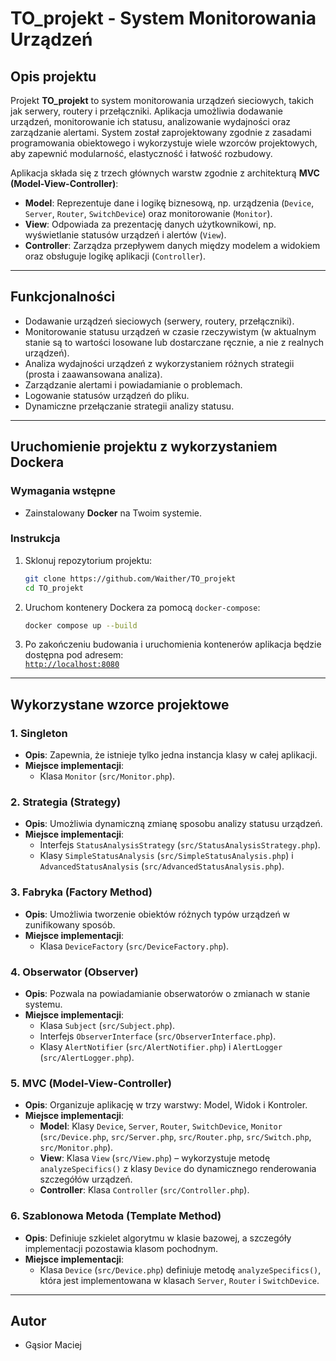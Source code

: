 # TO_projekt - System Monitorowania Urządzeń

## Opis projektu
Projekt **TO_projekt** to system monitorowania urządzeń sieciowych, takich jak serwery, routery i przełączniki. Aplikacja umożliwia dodawanie urządzeń, monitorowanie ich statusu, analizowanie wydajności oraz zarządzanie alertami. System został zaprojektowany zgodnie z zasadami programowania obiektowego i wykorzystuje wiele wzorców projektowych, aby zapewnić modularność, elastyczność i łatwość rozbudowy.

Aplikacja składa się z trzech głównych warstw zgodnie z architekturą **MVC (Model-View-Controller)**:
- **Model**: Reprezentuje dane i logikę biznesową, np. urządzenia (`Device`, `Server`, `Router`, `SwitchDevice`) oraz monitorowanie (`Monitor`).
- **View**: Odpowiada za prezentację danych użytkownikowi, np. wyświetlanie statusów urządzeń i alertów (`View`).
- **Controller**: Zarządza przepływem danych między modelem a widokiem oraz obsługuje logikę aplikacji (`Controller`).

---

## Funkcjonalności
- Dodawanie urządzeń sieciowych (serwery, routery, przełączniki).
- Monitorowanie statusu urządzeń w czasie rzeczywistym (w aktualnym stanie są to wartości losowane lub dostarczane ręcznie, a nie z realnych urządzeń).
- Analiza wydajności urządzeń z wykorzystaniem różnych strategii (prosta i zaawansowana analiza).
- Zarządzanie alertami i powiadamianie o problemach.
- Logowanie statusów urządzeń do pliku.
- Dynamiczne przełączanie strategii analizy statusu.

---

## Uruchomienie projektu z wykorzystaniem Dockera

### Wymagania wstępne
- Zainstalowany **Docker** na Twoim systemie.

### Instrukcja
1. Sklonuj repozytorium projektu:
    ```bash
    git clone https://github.com/Waither/TO_projekt
    cd TO_projekt
    ```

2. Uruchom kontenery Dockera za pomocą `docker-compose`:
    ```bash
    docker compose up --build
    ```

3. Po zakończeniu budowania i uruchomienia kontenerów aplikacja będzie dostępna pod adresem:  
   [`http://localhost:8080`](http://localhost:8080)

---

## Wykorzystane wzorce projektowe

### 1. Singleton
- **Opis**: Zapewnia, że istnieje tylko jedna instancja klasy w całej aplikacji.
- **Miejsce implementacji**:  
  - Klasa `Monitor` (`src/Monitor.php`).

### 2. Strategia (Strategy)
- **Opis**: Umożliwia dynamiczną zmianę sposobu analizy statusu urządzeń.
- **Miejsce implementacji**:  
  - Interfejs `StatusAnalysisStrategy` (`src/StatusAnalysisStrategy.php`).  
  - Klasy `SimpleStatusAnalysis` (`src/SimpleStatusAnalysis.php`) i `AdvancedStatusAnalysis` (`src/AdvancedStatusAnalysis.php`).

### 3. Fabryka (Factory Method)
- **Opis**: Umożliwia tworzenie obiektów różnych typów urządzeń w zunifikowany sposób.
- **Miejsce implementacji**:  
  - Klasa `DeviceFactory` (`src/DeviceFactory.php`).

### 4. Obserwator (Observer)
- **Opis**: Pozwala na powiadamianie obserwatorów o zmianach w stanie systemu.
- **Miejsce implementacji**:  
  - Klasa `Subject` (`src/Subject.php`).  
  - Interfejs `ObserverInterface` (`src/ObserverInterface.php`).  
  - Klasy `AlertNotifier` (`src/AlertNotifier.php`) i `AlertLogger` (`src/AlertLogger.php`).

### 5. MVC (Model-View-Controller)
- **Opis**: Organizuje aplikację w trzy warstwy: Model, Widok i Kontroler.
- **Miejsce implementacji**:  
  - **Model**: Klasy `Device`, `Server`, `Router`, `SwitchDevice`, `Monitor` (`src/Device.php`, `src/Server.php`, `src/Router.php`, `src/Switch.php`, `src/Monitor.php`).  
  - **View**: Klasa `View` (`src/View.php`) – wykorzystuje metodę `analyzeSpecifics()` z klasy `Device` do dynamicznego renderowania szczegółów urządzeń.  
  - **Controller**: Klasa `Controller` (`src/Controller.php`).

### 6. Szablonowa Metoda (Template Method)
- **Opis**: Definiuje szkielet algorytmu w klasie bazowej, a szczegóły implementacji pozostawia klasom pochodnym.
- **Miejsce implementacji**:  
  - Klasa `Device` (`src/Device.php`) definiuje metodę `analyzeSpecifics()`, która jest implementowana w klasach `Server`, `Router` i `SwitchDevice`.

---

## Autor
- Gąsior Maciej
